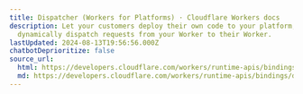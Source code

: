 ```yaml
---
title: Dispatcher (Workers for Platforms) · Cloudflare Workers docs
description: Let your customers deploy their own code to your platform, and
  dynamically dispatch requests from your Worker to their Worker.
lastUpdated: 2024-08-13T19:56:56.000Z
chatbotDeprioritize: false
source_url:
  html: https://developers.cloudflare.com/workers/runtime-apis/bindings/dispatcher/
  md: https://developers.cloudflare.com/workers/runtime-apis/bindings/dispatcher/index.md
---
```


